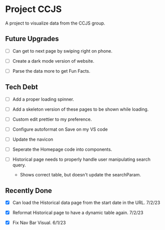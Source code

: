 # Project CCJS

A project to visualize data from the CCJS group.

## Future Upgrades

- [ ] Can get to next page by swiping right on phone.

- [ ] Create a dark mode version of website.

- [ ] Parse the data more to get Fun Facts.

## Tech Debt

- [ ] Add a proper loading spinner.

- [ ] Add a skeleton version of these pages to be shown while loading.

- [ ] Custom edit prettier to my preference.

- [ ] Configure autoformat on Save on my VS code

- [ ] Update the navicon

- [ ] Seperate the Homepage code into components.

- [ ] Historical page needs to properly handle user manipulating search query. 
  - Shows correct table, but doesn't update the searchParam. 

## Recently Done

- [x] Can load the Historical data page from the start date in the URL. 7/2/23

- [x] Reformat Historical page to have a dynamic table again. 7/2/23

- [x] Fix Nav Bar Visual. 6/1/23

